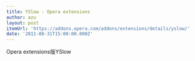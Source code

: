 ```yaml
---
title: YSlow - Opera extensions
author: azu
layout: post
itemUrl: 'https://addons.opera.com/addons/extensions/details/yslow/'
date: '2011-08-31T15:00:00.000Z'
---
```

Opera extensions版YSlow

